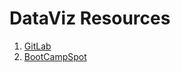 # DataViz Resources

1. [GitLab](https://richmond.bootcampcontent.com/Richmond-Boot-Camp/UR-RICH-DATA-PT-10-2019-U-C)
2. [BootCampSpot](https://bootcampspot.com/login)
<!--stackedit_data:
eyJoaXN0b3J5IjpbLTU0MzkyNDc4N119
-->